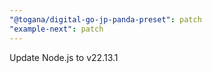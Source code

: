 ```yaml
---
"@togana/digital-go-jp-panda-preset": patch
"example-next": patch
---
```


Update Node.js to v22.13.1

